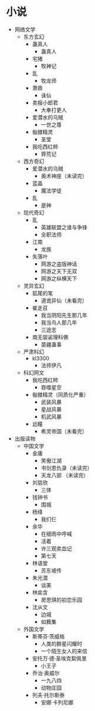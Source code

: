 # 小说
- 网络文学
    - 东方玄幻
        - 蛊真人
            - 蛊真人
        - 宅猪
            - 牧神记
        - 乱
            - 牧龙师
        - 萧鼎
            - 诛仙
        - 卖报小郎君
            - 大奉打更人
        - 爱潜水的乌贼
            - 一世之尊
        - 骷髅精灵
            - 圣堂
        - 我吃西红柿
            - 莽荒记
    - 西方奇幻
        - 爱潜水的乌贼
            - 奥术神座（未读完）
        - 蓝晶
            - 魔法学徒
        - 乱
            - 是神
    - 现代奇幻
        - 乱
            - 英雄联盟之谁与争锋
            - 全职法师
        - 江南
            - 龙族
        - 失落叶
            - 网游之盗版神话
            - 网游之天下无双
            - 网游之纵横天下
    - 灵异玄幻
        - 狐尾的笔
            - 道诡异仙（未看完）
        - 崔走召
            - 我当阴阳先生那几年
            - 我当鸟人那几年
            - 三途志
        - 南无袈裟理科佛
            - 苗疆蛊事
    - 严肃科幻
        - kl3300
            - 法师伊凡
    - 科幻网文
        - 我吃西红柿
            - 吞噬星空
        - 骷髅精灵（同质化严重）
            - 武装风暴
            - 星战风暴
            - 机武风暴
        - 远瞳
            - 希灵帝国（未看完）
- 出版读物
    - 中国文学
        - 金庸
            - 笑傲江湖
            - 书剑恩仇录（未读完）
            - 天龙八部 （未读完）
        - 刘慈欣
            - 三体
        - 钱钟书
            - 围城
        - 杨绛
            - 我们仨
        - 余华
            - 在细雨中呼喊
            - 活着
            - 许三观卖血记
            - 第七天
        - 林语堂
            - 苏东坡传
        - 朱光潜
            - 谈美
        - 林奕含
            - 房思琪的初恋乐园
        - 沈从文
            - 边城
            - 如蕤集
    - 外国文学
        - 斯蒂芬·茨威格
            - 人类的群星闪耀时
            - 一个陌生女人的来信
        - 安托万·德·圣埃克絮佩里
            - 小王子
        - 乔治·奥威尔
            - 一九八四
            - 动物庄园
        - 列夫·托尔斯泰
            - 安娜·卡列尼娜
